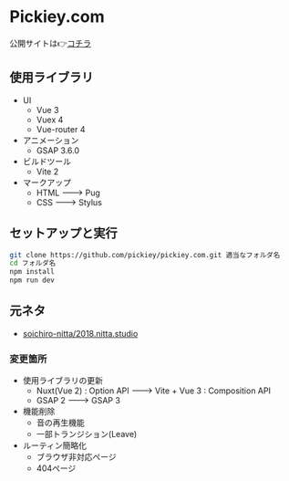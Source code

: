 # Pickiey.com

公開サイトは👉[コチラ](https://pickiey.com)

## 使用ライブラリ

- UI
    - Vue  3
    - Vuex 4
    - Vue-router 4
- アニメーション
    - GSAP 3.6.0
- ビルドツール
    - Vite 2
- マークアップ
    - HTML ---> Pug
    - CSS  ---> Stylus

## セットアップと実行

```sh
git clone https://github.com/pickiey/pickiey.com.git 適当なフォルダ名
cd フォルダ名
npm install
npm run dev
```

## 元ネタ

- [soichiro-nitta/2018.nitta.studio](https://github.com/soichiro-nitta/2018.nitta.studio)


### 変更箇所

- 使用ライブラリの更新
    - Nuxt(Vue 2) : Option API ---> Vite + Vue 3 : Composition API
    - GSAP 2 ---> GSAP 3
- 機能削除
    - 音の再生機能
    - 一部トランジション(Leave)
- ルーティン簡略化
    - ブラウザ非対応ページ
    - 404ページ

